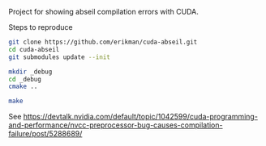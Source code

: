 Project for showing abseil compilation errors with CUDA.

Steps to reproduce

```bash
git clone https://github.com/erikman/cuda-abseil.git
cd cuda-abseil
git submodules update --init

mkdir _debug
cd _debug
cmake ..

make
```

See https://devtalk.nvidia.com/default/topic/1042599/cuda-programming-and-performance/nvcc-preprocessor-bug-causes-compilation-failure/post/5288689/
